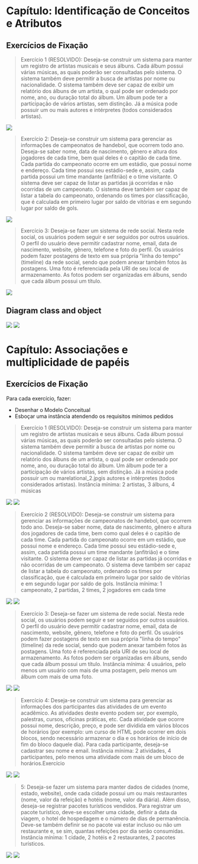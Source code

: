 # Capítulo: Identificação de Conceitos e Atributos
## Exercícios de Fixação

> Exercício 1 (RESOLVIDO): Deseja-se construir um sistema para manter um registro de artistas
musicais e seus álbuns. Cada álbum possui várias músicas, as quais poderão ser consultadas pelo
sistema. O sistema também deve permitir a busca de artistas por nome ou nacionalidade. O sistema
também deve ser capaz de exibir um relatório dos álbuns de um artista, o qual pode ser ordenado por
nome, ano, ou duração total do álbum. Um álbum pode ter a participação de vários artistas, sem
distinção. Já a música pode possuir um ou mais autores e intérpretes (todos considerados artistas).

![](./assets/class_1.jpg)

> Exercício 2: Deseja-se construir um sistema para gerenciar as informações de campeonatos de
handebol, que ocorrem todo ano. Deseja-se saber nome, data de nascimento, gênero e altura dos
jogadores de cada time, bem qual deles é o capitão de cada time. Cada partida do campeonato ocorre
em um estádio, que possui nome e endereço. Cada time possui seu estádio-sede e, assim, cada partida
possui um time mandante (anfitrião) e o time visitante. O sistema deve ser capaz de listar as partidas
já ocorridas e não ocorridas de um campeonato. O sistema deve também ser capaz de listar a tabela do
campeonato, ordenando os times por classificação, que é calculada em primeiro lugar por saldo de
vitórias e em segundo lugar por saldo de gols.

![](./assets/class_2.jpg)

> Exercício 3: Deseja-se fazer um sistema de rede social. Nesta rede social, os usuários podem seguir e
ser seguidos por outros usuários. O perfil do usuário deve permitir cadastrar nome, email, data de
nascimento, website, gênero, telefone e foto do perfil. Os usuários podem fazer postagens de texto em
sua própria "linha do tempo" (timeline) da rede social, sendo que podem anexar também fotos às
postagens. Uma foto é referenciada pela URI de seu local de armazenamento. As fotos podem ser
organizadas em álbuns, sendo que cada álbum possui um título.

![](./assets/class_3.jpg)

## Diagram class and object
![](./assets/class_4.jpg)
![](./assets/object_1.jpg)

# Capítulo: Associações e multiplicidade de papéis
## Exercícios de Fixação

Para cada exercício, fazer:
- Desenhar o Modelo Conceitual
- Esboçar uma instância atendendo os requisitos mínimos pedidos

> Exercício 1 (RESOLVIDO): Deseja-se construir um sistema para manter um registro de artistas
musicais e seus álbuns. Cada álbum possui várias músicas, as quais poderão ser consultadas pelo
sistema. O sistema também deve permitir a busca de artistas por nome ou nacionalidade. O sistema
também deve ser capaz de exibir um relatório dos álbuns de um artista, o qual pode ser ordenado por
nome, ano, ou duração total do álbum. Um álbum pode ter a participação de vários artistas, sem
distinção. Já a música pode possuir um ou marelational_2.jpgis autores e intérpretes (todos considerados artistas).
Instância mínima: 2 artistas, 3 álbuns, 4 músicas

![](./assets/class_5.jpg)
![](./assets/object_2.jpg)

> Exercício 2 (RESOLVIDO): Deseja-se construir um sistema para gerenciar as informações de
campeonatos de handebol, que ocorrem todo ano. Deseja-se saber nome, data de nascimento, gênero e
altura dos jogadores de cada time, bem como qual deles é o capitão de cada time. Cada partida do
campeonato ocorre em um estádio, que possui nome e endereço. Cada time possui seu estádio-sede e,
assim, cada partida possui um time mandante (anfitrião) e o time visitante. O sistema deve ser capaz
de listar as partidas já ocorridas e não ocorridas de um campeonato. O sistema deve também ser capaz
de listar a tabela do campeonato, ordenando os times por classificação, que é calculada em primeiro
lugar por saldo de vitórias e em segundo lugar por saldo de gols.
Instância mínima: 1 campeonato, 2 partidas, 2 times, 2 jogadores em cada time

![](./assets/class_6.jpg)
![](./assets/object_3.jpg)

> Exercício 3: Deseja-se fazer um sistema de rede social. Nesta rede social, os usuários podem seguir e
ser seguidos por outros usuários. O perfil do usuário deve permitir cadastrar nome, email, data de
nascimento, website, gênero, telefone e foto do perfil. Os usuários podem fazer postagens de texto em
sua própria "linha do tempo" (timeline) da rede social, sendo que podem anexar também fotos às
postagens. Uma foto é referenciada pela URI de seu local de armazenamento. As fotos podem ser
organizadas em álbuns, sendo que cada álbum possui um título.
Instância mínima: 4 usuários, pelo menos um usuário com mais de uma postagem, pelo menos um
álbum com mais de uma foto.

![](./assets/class_7.jpg)
![](./assets/object_4.jpg)

> Exercício 4: Deseja-se construir um sistema para gerenciar as informações dos participantes das
atividades de um evento acadêmico. As atividades deste evento podem ser, por exemplo, palestras,
cursos, oficinas práticas, etc. Cada atividade que ocorre possui nome, descrição, preço, e pode ser
dividida em vários blocos de horários (por exemplo: um curso de HTML pode ocorrer em dois blocos,
sendo necessário armazenar o dia e os horários de início de fim do bloco daquele dia). Para cada
participante, deseja-se cadastrar seu nome e email.
Instância mínima: 2 atividades, 4 participantes, pelo menos uma atividade com mais de um bloco de
horários.Exercício

![](./assets/class_8.jpg)
![](./assets/object_5.jpg)

> 5: Deseja-se fazer um sistema para manter dados de cidades (nome, estado, website), onde
cada cidade possui um ou mais restaurantes (nome, valor da refeição) e hotéis (nome, valor da diária).
Além disso, deseja-se registrar pacotes turísticos vendidos. Para registrar um pacote turístico, deve-se
escolher uma cidade, definir a data da viagem, o hotel de hospedagem e o número de dias de
permanência. Deve-se também definir se no pacote vai estar incluso ou não um restaurante e, se sim,
quantas refeições por dia serão consumidas.
Instância mínima: 1 cidade, 2 hotéis e 2 restaurantes, 2 pacotes turísticos.

![](./assets/class_9.jpg)
![](./assets/object_6.jpg)
